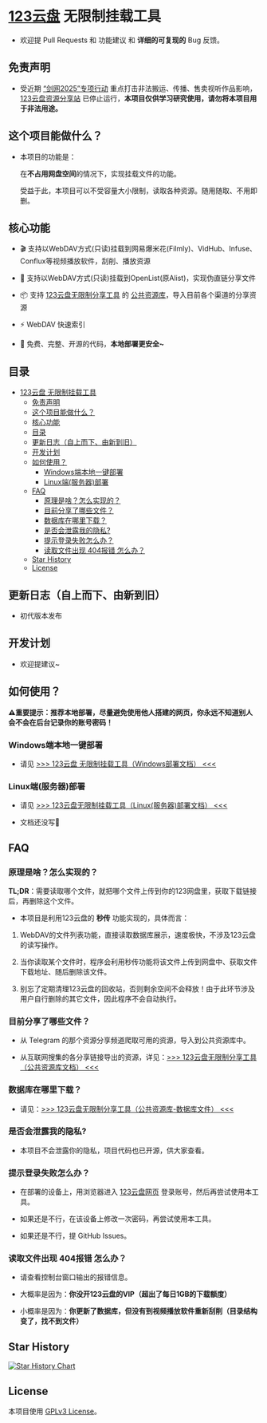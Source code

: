 # [123云盘](https://www.123pan.com) 无限制挂载工具

- 欢迎提 Pull Requests 和 功能建议 和 **详细的可复现的** Bug 反馈。

## 免责声明

- 受近期 [“剑网2025”专项行动](https://www.gov.cn/lianbo/bumen/202505/content_7023978.htm) 重点打击非法搬运、传播、售卖视听作品影响，[123云盘资源分享站](https://123.panbox.my/) 已停止运行，**本项目仅供学习研究使用，请勿将本项目用于非法用途。**

## 这个项目能做什么？

- 本项目的功能是：
  
    在**不占用网盘空间**的情况下，实现挂载文件的功能。
    
    受益于此，本项目可以不受容量大小限制，读取各种资源。随用随取、不用即删。

## 核心功能

- 🎬 支持以WebDAV方式(只读)挂载到网易爆米花(Filmly)、VidHub、Infuse、Conflux等视频播放软件，刮削、播放资源

- 🔗 支持以WebDAV方式(只读)挂载到OpenList(原Alist)，实现伪直链分享文件

- 📦 支持 [123云盘无限制分享工具](https://github.com/realcwj/123Pan-Unlimited-Share) 的 [公共资源库](https://github.com/realcwj/123Pan-Unlimited-Share/blob/main/docs/PUBLIC_SHARE.md)，导入目前各个渠道的分享资源

- ⚡ WebDAV 快速索引

- 🥳 免费、完整、开源的代码，**本地部署更安全~**

## 目录

- [123云盘 无限制挂载工具](#123云盘-无限制挂载工具)
  - [免责声明](#免责声明)
  - [这个项目能做什么？](#这个项目能做什么)
  - [核心功能](#核心功能)
  - [目录](#目录)
  - [更新日志（自上而下、由新到旧）](#更新日志自上而下由新到旧)
  - [开发计划](#开发计划)
  - [如何使用？](#如何使用)
    - [Windows端本地一键部署](#windows端本地一键部署)
    - [Linux端(服务器)部署](#linux端服务器部署)
  - [FAQ](#faq)
    - [原理是啥？怎么实现的？](#原理是啥怎么实现的)
    - [目前分享了哪些文件？](#目前分享了哪些文件)
    - [数据库在哪里下载？](#数据库在哪里下载)
    - [是否会泄露我的隐私?](#是否会泄露我的隐私)
    - [提示登录失败怎么办？](#提示登录失败怎么办)
    - [读取文件出现 404报错 怎么办？](#读取文件出现-404报错-怎么办)
  - [Star History](#star-history)
  - [License](#license)

## 更新日志（自上而下、由新到旧）

- 初代版本发布

## 开发计划

- 欢迎提建议~

## 如何使用？

**⚠️重要提示：推荐本地部署，尽量避免使用他人搭建的网页，你永远不知道别人会不会在后台记录你的账号密码！**

### Windows端本地一键部署

- 请见 [>>> 123云盘 无限制挂载工具（Windows部署文档） <<<](docs/WINDOWS_DEPLOY.md)

### Linux端(服务器)部署

- 请见 [>>> 123云盘无限制挂载工具（Linux(服务器)部署文档） <<<](docs/LINUX_DEPLOY.md)

- 文档还没写🤪

## FAQ

### 原理是啥？怎么实现的？

**TL;DR**：需要读取哪个文件，就把哪个文件上传到你的123网盘里，获取下载链接后，再删除这个文件。

- 本项目是利用123云盘的 **秒传** 功能实现的，具体而言：

1. WebDAV的文件列表功能，直接读取数据库展示，速度极快，不涉及123云盘的读写操作。

2. 当你读取某个文件时，程序会利用秒传功能将该文件上传到网盘中、获取文件下载地址、随后删除该文件。

3. 别忘了定期清理123云盘的回收站，否则剩余空间不会释放！由于此环节涉及用户自行删除的其它文件，因此程序不会自动执行。

### 目前分享了哪些文件？

- 从 Telegram 的那个资源分享频道爬取可用的资源，导入到公共资源库中。

- 从互联网搜集的各分享链接导出的资源，详见：[>>> 123云盘无限制分享工具（公共资源库文档） <<<](https://github.com/realcwj/123Pan-Unlimited-Share/blob/main/docs/PUBLIC_SHARE.md)

### 数据库在哪里下载？

- 请见：[>>> 123云盘无限制分享工具（公共资源库-数据库文件） <<<](https://github.com/realcwj/123Pan-Unlimited-Share/releases/tag/database)

### 是否会泄露我的隐私?

- 本项目不会泄露你的隐私，项目代码也已开源，供大家查看。

### 提示登录失败怎么办？

- 在部署的设备上，用浏览器进入 [123云盘网页](https://www.123pan.com) 登录账号，然后再尝试使用本工具。

- 如果还是不行，在该设备上修改一次密码，再尝试使用本工具。

- 如果还是不行，提 GitHub Issues。

### 读取文件出现 404报错 怎么办？

- 请查看控制台窗口输出的报错信息。

- 大概率是因为：**你没开123云盘的VIP（超出了每日1GB的下载额度）**

- 小概率是因为：**你更新了数据库，但没有到视频播放软件重新刮削（目录结构变了，找不到文件）**

## Star History

  [![Star History Chart](https://api.star-history.com/svg?repos=realcwj/123Pan-Unlimited-WebDAV&type=Date)](https://www.star-history.com/#realcwj/123Pan-Unlimited-WebDAV&Date)

## License

本项目使用 [GPLv3 License](LICENSE)。
